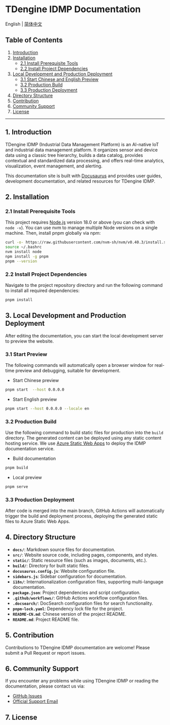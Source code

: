 # TDengine IDMP Documentation

English | [简体中文](README-CN.md)

## Table of Contents

1. [Introduction](#1-introduction)
2. [Installation](#2-installation)
    - [2.1 Install Prerequisite Tools](#21-install-prerequisite-tools)
    - [2.2 Install Project Dependencies](#22-install-project-dependencies)
3. [Local Development and Production Deployment](#3-local-development-and-production-deployment)
    - [3.1 Start Chinese and English Preview](#31-start-chinese-and-english-preview)
    - [3.2 Production Build](#32-production-build)
    - [3.3 Production Deployment](#33-production-deployment)
4. [Directory Structure](#4-directory-structure)
5. [Contribution](#5-contribution)
6. [Community Support](#6-community-support)
7. [License](#7-license)

---

## 1. Introduction

TDengine IDMP (Industrial Data Management Platform) is an AI-native IoT and industrial data management platform. It organizes sensor and device data using a classic tree hierarchy, builds a data catalog, provides contextual and standardized data processing, and offers real-time analytics, visualization, event management, and alerting.

This documentation site is built with [Docusaurus](https://docusaurus.io/) and provides user guides, development documentation, and related resources for TDengine IDMP.

## 2. Installation

### 2.1 Install Prerequisite Tools

This project requires [Node.js](https://nodejs.org/) version 18.0 or above (you can check with `node -v`). You can use nvm to manage multiple Node versions on a single machine. Then, install pnpm globally via npm:

```bash
curl -o- https://raw.githubusercontent.com/nvm-sh/nvm/v0.40.3/install.sh | bash
source ~/.bashrc
nvm install node
npm install -g pnpm
pnpm --version
```

### 2.2 Install Project Dependencies

Navigate to the project repository directory and run the following command to install all required dependencies:

```bash
pnpm install  
```

## 3. Local Development and Production Deployment

After editing the documentation, you can start the local development server to preview the website.

### 3.1 Start Preview

The following commands will automatically open a browser window for real-time preview and debugging, suitable for development.

- Start Chinese preview

```bash
pnpm start  --host 0.0.0.0
```

- Start English preview

```bash
pnpm start --host 0.0.0.0 --locale en
```

### 3.2 Production Build

Use the following command to build static files for production into the `build` directory. The generated content can be deployed using any static content hosting service. We use [Azure Static Web Apps](https://azure.microsoft.com/en-us/services/app-service/static/) to deploy the IDMP documentation service.

- Build documentation

```bash
pnpm build
```

- Local preview

```bash
pnpm serve 
```

### 3.3 Production Deployment

After code is merged into the main branch, GitHub Actions will automatically trigger the build and deployment process, deploying the generated static files to Azure Static Web Apps.

## 4. Directory Structure

- **`docs/`**: Markdown source files for documentation.
- **`src/`**: Website source code, including pages, components, and styles.
- **`static/`**: Static resource files (such as images, documents, etc.).
- **`build/`**: Directory for built static files.
- **`docusaurus.config.js`**: Website configuration file.
- **`sidebars.js`**: Sidebar configuration for documentation.
- **`i18n/`**: Internationalization configuration files, supporting multi-language documentation.
- **`package.json`**: Project dependencies and script configuration.
- **`.github/workflows/`**: GitHub Actions workflow configuration files.
- **`.docsearch/`**: DocSearch configuration files for search functionality.
- **`pnpm-lock.yaml`**: Dependency lock file for the project.
- **`README-CN.md`**: Chinese version of the project README.
- **`README.md`**: Project README file.

## 5. Contribution

Contributions to TDengine IDMP documentation are welcome! Please submit a Pull Request or report issues.

## 6. Community Support

If you encounter any problems while using TDengine IDMP or reading the documentation, please contact us via:

- [GitHub Issues](https://github.com/taosdata/tdengine-idmp-docs/issues)
- [Official Support Email](mailto:it@taosdata.com)

## 7. License
